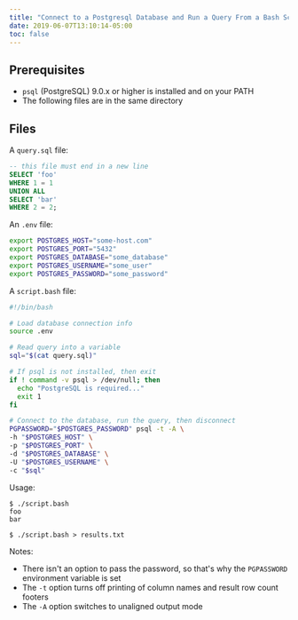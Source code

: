 ```yaml
---
title: "Connect to a Postgresql Database and Run a Query From a Bash Script"
date: 2019-06-07T13:10:14-05:00
toc: false
---
```


## Prerequisites 

- `psql` (PostgreSQL) 9.0.x or higher is installed and on your PATH
- The following files are in the same directory

## Files 

A `query.sql` file:
```sql
-- this file must end in a new line
SELECT 'foo'
WHERE 1 = 1
UNION ALL
SELECT 'bar'
WHERE 2 = 2;
```

An `.env` file:
```bash
export POSTGRES_HOST="some-host.com"
export POSTGRES_PORT="5432"
export POSTGRES_DATABASE="some_database"
export POSTGRES_USERNAME="some_user"
export POSTGRES_PASSWORD="some_password"
```

A `script.bash` file:
```bash
#!/bin/bash

# Load database connection info
source .env 

# Read query into a variable
sql="$(cat query.sql)"

# If psql is not installed, then exit
if ! command -v psql > /dev/null; then 
  echo "PostgreSQL is required..."
  exit 1 
fi 

# Connect to the database, run the query, then disconnect
PGPASSWORD="$POSTGRES_PASSWORD" psql -t -A \
-h "$POSTGRES_HOST" \
-p "$POSTGRES_PORT" \
-d "$POSTGRES_DATABASE" \
-U "$POSTGRES_USERNAME" \
-c "$sql" 
```

Usage:
```
$ ./script.bash
foo
bar

$ ./script.bash > results.txt
```

Notes:

- There isn't an option to pass the password, so that's why the `PGPASSWORD` environment variable is set
- The `-t` option turns off printing of column names and result row count footers
- The `-A` option switches to unaligned output mode
